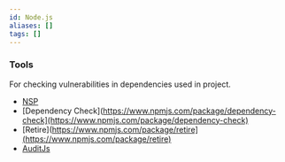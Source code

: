 ```yaml
---
id: Node.js
aliases: []
tags: []
---
```


### Tools

For checking vulnerabilities in dependencies used in project.

- [NSP](https://www.npmjs.com/package/nsp)
- [Dependency Check](https://www.npmjs.com/package/dependency-check](https://www.npmjs.com/package/dependency-check)
- [Retire](https://www.npmjs.com/package/retire](https://www.npmjs.com/package/retire)
- [AuditJs](https://www.npmjs.com/package/auditjs)
